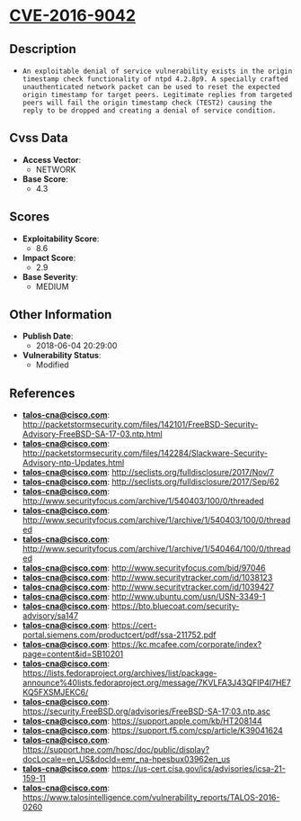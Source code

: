 
# [CVE-2016-9042](https://cve.mitre.org/cgi-bin/cvename.cgi?name=CVE-2016-9042)

## Description

- `An exploitable denial of service vulnerability exists in the origin timestamp check functionality of ntpd 4.2.8p9. A specially crafted unauthenticated network packet can be used to reset the expected origin timestamp for target peers. Legitimate replies from targeted peers will fail the origin timestamp check (TEST2) causing the reply to be dropped and creating a denial of service condition.`

## Cvss Data

- **Access Vector**:
  - NETWORK
- **Base Score**:
  - 4.3

## Scores

- **Exploitability Score**:
  - 8.6
- **Impact Score**:
  - 2.9
- **Base Severity**:
  - MEDIUM

## Other Information

- **Publish Date**:
  - 2018-06-04 20:29:00
- **Vulnerability Status**:
  - Modified

## References

- **talos-cna@cisco.com**: http://packetstormsecurity.com/files/142101/FreeBSD-Security-Advisory-FreeBSD-SA-17-03.ntp.html
- **talos-cna@cisco.com**: http://packetstormsecurity.com/files/142284/Slackware-Security-Advisory-ntp-Updates.html
- **talos-cna@cisco.com**: http://seclists.org/fulldisclosure/2017/Nov/7
- **talos-cna@cisco.com**: http://seclists.org/fulldisclosure/2017/Sep/62
- **talos-cna@cisco.com**: http://www.securityfocus.com/archive/1/540403/100/0/threaded
- **talos-cna@cisco.com**: http://www.securityfocus.com/archive/1/archive/1/540403/100/0/threaded
- **talos-cna@cisco.com**: http://www.securityfocus.com/archive/1/archive/1/540464/100/0/threaded
- **talos-cna@cisco.com**: http://www.securityfocus.com/bid/97046
- **talos-cna@cisco.com**: http://www.securitytracker.com/id/1038123
- **talos-cna@cisco.com**: http://www.securitytracker.com/id/1039427
- **talos-cna@cisco.com**: http://www.ubuntu.com/usn/USN-3349-1
- **talos-cna@cisco.com**: https://bto.bluecoat.com/security-advisory/sa147
- **talos-cna@cisco.com**: https://cert-portal.siemens.com/productcert/pdf/ssa-211752.pdf
- **talos-cna@cisco.com**: https://kc.mcafee.com/corporate/index?page=content&id=SB10201
- **talos-cna@cisco.com**: https://lists.fedoraproject.org/archives/list/package-announce%40lists.fedoraproject.org/message/7KVLFA3J43QFIP4I7HE7KQ5FXSMJEKC6/
- **talos-cna@cisco.com**: https://security.FreeBSD.org/advisories/FreeBSD-SA-17:03.ntp.asc
- **talos-cna@cisco.com**: https://support.apple.com/kb/HT208144
- **talos-cna@cisco.com**: https://support.f5.com/csp/article/K39041624
- **talos-cna@cisco.com**: https://support.hpe.com/hpsc/doc/public/display?docLocale=en_US&docId=emr_na-hpesbux03962en_us
- **talos-cna@cisco.com**: https://us-cert.cisa.gov/ics/advisories/icsa-21-159-11
- **talos-cna@cisco.com**: https://www.talosintelligence.com/vulnerability_reports/TALOS-2016-0260
